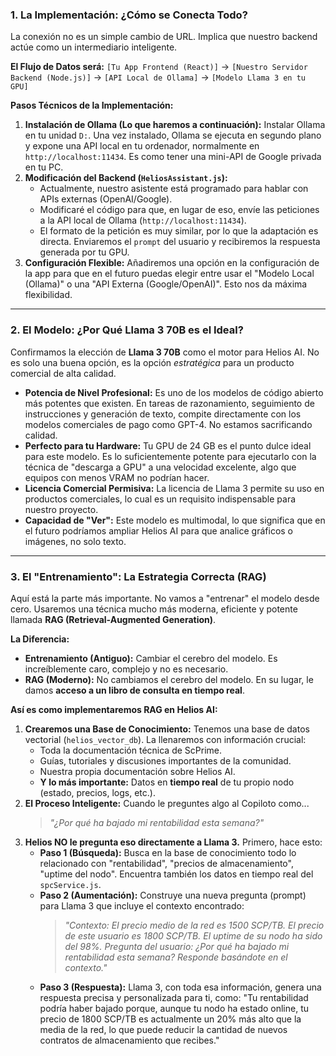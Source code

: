 ### **1. La Implementación: ¿Cómo se Conecta Todo?**

La conexión no es un simple cambio de URL. Implica que nuestro backend actúe como un intermediario inteligente.

**El Flujo de Datos será:**
`[Tu App Frontend (React)]` -> `[Nuestro Servidor Backend (Node.js)]` -> `[API Local de Ollama]` -> `[Modelo Llama 3 en tu GPU]`

**Pasos Técnicos de la Implementación:**

1.  **Instalación de Ollama (Lo que haremos a continuación):** Instalar Ollama en tu unidad `D:`. Una vez instalado, Ollama se ejecuta en segundo plano y expone una API local en tu ordenador, normalmente en `http://localhost:11434`. Es como tener una mini-API de Google privada en tu PC.
2.  **Modificación del Backend (`HeliosAssistant.js`):**
    *   Actualmente, nuestro asistente está programado para hablar con APIs externas (OpenAI/Google).
    *   Modificaré el código para que, en lugar de eso, envíe las peticiones a la API local de Ollama (`http://localhost:11434`).
    *   El formato de la petición es muy similar, por lo que la adaptación es directa. Enviaremos el `prompt` del usuario y recibiremos la respuesta generada por tu GPU.
3.  **Configuración Flexible:** Añadiremos una opción en la configuración de la app para que en el futuro puedas elegir entre usar el "Modelo Local (Ollama)" o una "API Externa (Google/OpenAI)". Esto nos da máxima flexibilidad.

---

### **2. El Modelo: ¿Por Qué Llama 3 70B es el Ideal?**

Confirmamos la elección de **Llama 3 70B** como el motor para Helios AI. No es solo una buena opción, es la opción *estratégica* para un producto comercial de alta calidad.

*   **Potencia de Nivel Profesional:** Es uno de los modelos de código abierto más potentes que existen. En tareas de razonamiento, seguimiento de instrucciones y generación de texto, compite directamente con los modelos comerciales de pago como GPT-4. No estamos sacrificando calidad.
*   **Perfecto para tu Hardware:** Tu GPU de 24 GB es el punto dulce ideal para este modelo. Es lo suficientemente potente para ejecutarlo con la técnica de "descarga a GPU" a una velocidad excelente, algo que equipos con menos VRAM no podrían hacer.
*   **Licencia Comercial Permisiva:** La licencia de Llama 3 permite su uso en productos comerciales, lo cual es un requisito indispensable para nuestro proyecto.
*   **Capacidad de "Ver":** Este modelo es multimodal, lo que significa que en el futuro podríamos ampliar Helios AI para que analice gráficos o imágenes, no solo texto.

---

### **3. El "Entrenamiento": La Estrategia Correcta (RAG)**

Aquí está la parte más importante. No vamos a "entrenar" el modelo desde cero. Usaremos una técnica mucho más moderna, eficiente y potente llamada **RAG (Retrieval-Augmented Generation)**.

**La Diferencia:**
*   **Entrenamiento (Antiguo):** Cambiar el cerebro del modelo. Es increíblemente caro, complejo y no es necesario.
*   **RAG (Moderno):** No cambiamos el cerebro del modelo. En su lugar, le damos **acceso a un libro de consulta en tiempo real**.

**Así es como implementaremos RAG en Helios AI:**

1.  **Crearemos una Base de Conocimiento:** Tenemos una base de datos vectorial (`helios_vector_db`). La llenaremos con información crucial:
    *   Toda la documentación técnica de ScPrime.
    *   Guías, tutoriales y discusiones importantes de la comunidad.
    *   Nuestra propia documentación sobre Helios AI.
    *   **Y lo más importante:** Datos en **tiempo real** de tu propio nodo (estado, precios, logs, etc.).
2.  **El Proceso Inteligente:** Cuando le preguntes algo al Copiloto como...
    > *"¿Por qué ha bajado mi rentabilidad esta semana?"*
3.  **Helios NO le pregunta eso directamente a Llama 3.** Primero, hace esto:
    *   **Paso 1 (Búsqueda):** Busca en la base de conocimiento todo lo relacionado con "rentabilidad", "precios de almacenamiento", "uptime del nodo". Encuentra también los datos en tiempo real del `spcService.js`.
    *   **Paso 2 (Aumentación):** Construye una nueva pregunta (prompt) para Llama 3 que incluye el contexto encontrado:
        > *"Contexto: El precio medio de la red es 1500 SCP/TB. El precio de este usuario es 1800 SCP/TB. El uptime de su nodo ha sido del 98%. Pregunta del usuario: ¿Por qué ha bajado mi rentabilidad esta semana? Responde basándote en el contexto."*
    *   **Paso 3 (Respuesta):** Llama 3, con toda esa información, genera una respuesta precisa y personalizada para ti, como: "Tu rentabilidad podría haber bajado porque, aunque tu nodo ha estado online, tu precio de 1800 SCP/TB es actualmente un 20% más alto que la media de la red, lo que puede reducir la cantidad de nuevos contratos de almacenamiento que recibes."

